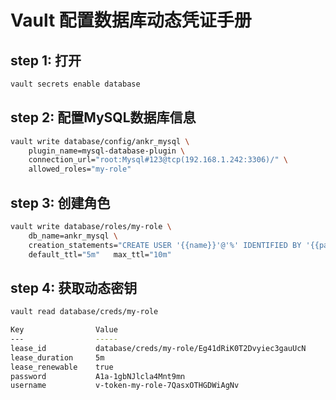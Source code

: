 # Vault 配置数据库动态凭证手册

## step 1: 打开 

```bash
vault secrets enable database   
```

## step 2: 配置MySQL数据库信息   
```bash
vault write database/config/ankr_mysql \
    plugin_name=mysql-database-plugin \
    connection_url="root:Mysql#123@tcp(192.168.1.242:3306)/" \
    allowed_roles="my-role" 
```



## step 3: 创建角色

```bash
vault write database/roles/my-role \
    db_name=ankr_mysql \
    creation_statements="CREATE USER '{{name}}'@'%' IDENTIFIED BY '{{password}}';GRANT SELECT ON *.* TO '{{name}}'@'%';" \
    default_ttl="5m"   max_ttl="10m"
```



## step 4: 获取动态密钥

```bash
vault read database/creds/my-role

Key                Value
---                -----
lease_id           database/creds/my-role/Eg41dRiK0T2Dvyiec3gauUcN
lease_duration     5m
lease_renewable    true
password           A1a-1gbNJlcla4Mnt9mn
username           v-token-my-role-7QasxOTHGDWiAgNv
```





